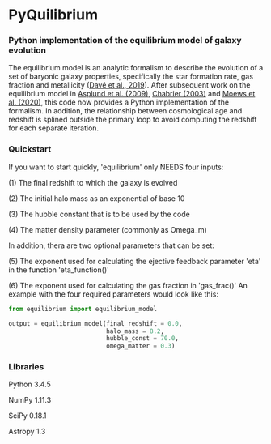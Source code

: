 # PyQuilibrium

### Python implementation of the equilibrium model of galaxy evolution

The equilibrium model is an analytic formalism to describe the evolution of a set of baryonic galaxy properties, specifically the star formation rate, gas fraction and metallicity ([Davé et al., 2019](https://arxiv.org/abs/1302.3631)). After subsequent work on the equilibrium model in [Asplund et al. (2009)](https://arxiv.org/abs/0909.0948), [Chabrier (2003)](https://arxiv.org/abs/astro-ph/0304382) and [Moews et al. (2020)](https://arxiv.org/abs/2012.05820), this code now provides a Python implementation of the formalism. In addition, the relationship between cosmological age and redshift is splined outside the primary loop to avoid computing the redshift for each separate iteration.

### Quickstart

If you want to start quickly, 'equilibrium' only NEEDS four inputs:

(1) The final redshift to which the galaxy is evolved

(2) The initial halo mass as an exponential of base 10

(3) The hubble constant that is to be used by the code

(4) The matter density parameter (commonly as Omega_m)

In addition, thera are two optional parameters that can be set:

(5) The exponent used for calculating the ejective feedback parameter
    'eta' in the function 'eta_function()'
    
(6) The exponent used for calculating the gas fraction in 'gas_frac()'
An example with the four required parameters would look like this:
    
```python
from equilibrium import equilibrium_model

output = equilibrium_model(final_redshift = 0.0,
                           halo_mass = 8.2,
                           hubble_const = 70.0,
                           omega_matter = 0.3)
```

### Libraries

Python 3.4.5

NumPy 1.11.3

SciPy 0.18.1

Astropy 1.3
